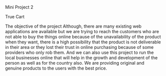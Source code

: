 Mini Project 2

True Cart 

The objective of the project
Although, there are many existing web applications are available but we are trying to reach the
customers who are not able to buy the things online because of the unavailability of the product
when they want, there is a high possibility that the product is not deliverable in their area or they
lost their trust in online purchasing because of some providers who only rob them. And we can
also use this project to run the local businesses online that will help in the growth and
development of the person as well as for the country also. We are providing original and genuine
products to the users with the best price.


